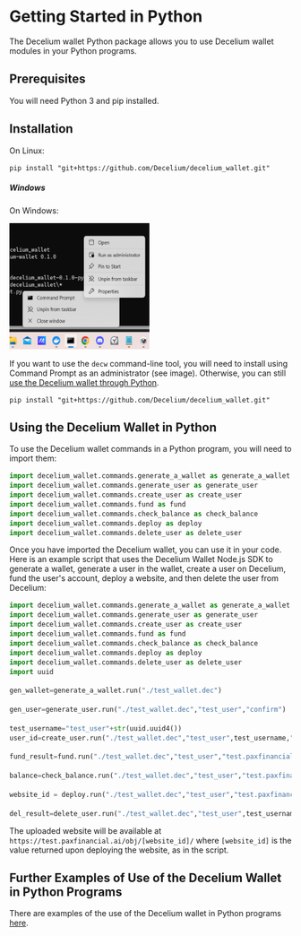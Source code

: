 # Getting Started in Python

The Decelium wallet Python package allows you to use Decelium wallet modules in your Python programs.

## Prerequisites

You will need Python 3 and pip installed.

## Installation

On Linux:

    pip install "git+https://github.com/Decelium/decelium_wallet.git"

##### Windows

On Windows:

<img src="./run_as_administrator.png" alt="How to run as administrator" width="250" height="225">

If you want to use the `decw` command-line tool, you will need to install using Command Prompt as an administrator (see image). Otherwise, you can still [use the Decelium wallet through Python](./PY_USAGE_EXAMPLES.md). 

    pip install "git+https://github.com/Decelium/decelium_wallet.git" 
    
    
## Using the Decelium Wallet in Python

To use the Decelium wallet commands in a Python program, you will need to import them:
```python
import decelium_wallet.commands.generate_a_wallet as generate_a_wallet
import decelium_wallet.commands.generate_user as generate_user
import decelium_wallet.commands.create_user as create_user
import decelium_wallet.commands.fund as fund
import decelium_wallet.commands.check_balance as check_balance
import decelium_wallet.commands.deploy as deploy
import decelium_wallet.commands.delete_user as delete_user  
```

Once you have imported the Decelium wallet, you can use it in your code. Here is an example script that uses the Decelium Wallet Node.js SDK to generate a wallet, generate a user in the wallet, create a user on Decelium, fund the user's account, deploy a website, and then delete the user from Decelium:

```python
import decelium_wallet.commands.generate_a_wallet as generate_a_wallet
import decelium_wallet.commands.generate_user as generate_user
import decelium_wallet.commands.create_user as create_user
import decelium_wallet.commands.fund as fund
import decelium_wallet.commands.check_balance as check_balance
import decelium_wallet.commands.deploy as deploy
import decelium_wallet.commands.delete_user as delete_user 
import uuid

gen_wallet=generate_a_wallet.run("./test_wallet.dec")
    
gen_user=generate_user.run("./test_wallet.dec","test_user","confirm")
    
test_username="test_user"+str(uuid.uuid4())
user_id=create_user.run("./test_wallet.dec","test_user",test_username,"test.paxfinancial.ai","passtest")

fund_result=fund.run("./test_wallet.dec","test_user","test.paxfinancial.ai")

balance=check_balance.run("./test_wallet.dec","test_user","test.paxfinancial.ai")    

website_id = deploy.run("./test_wallet.dec","test_user","test.paxfinancial.ai","test/example_small_website.ipfs","./website/")

del_result=delete_user.run("./test_wallet.dec","test_user",test_username,"test.paxfinancial.ai")
```

The uploaded website will be available at `https://test.paxfinancial.ai/obj/[website_id]/` where `[website_id]` is the value returned upon deploying the website, as in the script.

## Further Examples of Use of the Decelium Wallet in Python Programs

There are examples of the use of the Decelium wallet in Python programs [here](./PY_USAGE_EXAMPLES.md).